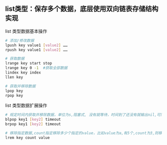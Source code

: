 ## list类型：保存多个数据，底层使用双向链表存储结构实现

list 类型数据基本操作
```sh
# 添加/修改数据
lpush key value1 [value2] ……
rpush key value1 [value2] ……

# 获取数据
lrange key start stop 
lrange key 0 -1  #获取全部数据
lindex key index
llen key

# 获取并移除数据
lpop key
rpop key
```


list 类型数据扩展操作
```sh
# 规定时间内获取并移除数据，单位为s,阻塞式, 没有就等待，时间到了还没有就输出nil,可同时等待多个key
blpop key1 [key2] timeout
brpop key1 [key2] timeout

# 移除指定数据,count指定移除多少个指定的value，比如value为a,有5个,count为3,则移除3个a
lrem key count value
```


